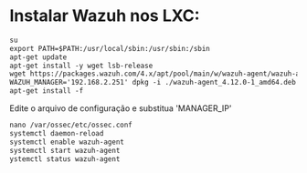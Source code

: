 # Instalar Wazuh nos LXC:

```xml
su
export PATH=$PATH:/usr/local/sbin:/usr/sbin:/sbin
apt-get update
apt-get install -y wget lsb-release
wget https://packages.wazuh.com/4.x/apt/pool/main/w/wazuh-agent/wazuh-agent_4.12.0-1_amd64.deb
WAZUH_MANAGER='192.168.2.251' dpkg -i ./wazuh-agent_4.12.0-1_amd64.deb
apt-get install -f
```

Edite o arquivo de configuração e substitua 'MANAGER_IP'

```xml
nano /var/ossec/etc/ossec.conf
systemctl daemon-reload
systemctl enable wazuh-agent
systemctl start wazuh-agent
ystemctl status wazuh-agent
```